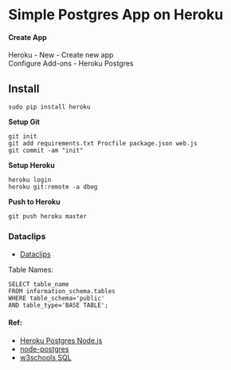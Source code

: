 # Simple Postgres App on Heroku

#### Create App

Heroku  - New - Create new app  
Configure Add-ons - Heroku Postgres

## Install

    sudo pip install heroku

**Setup Git**

    git init
    git add requirements.txt Procfile package.json web.js
    git commit -am "init"  
    
**Setup Heroku**

    heroku login
    heroku git:remote -a dbeg

**Push to Heroku**

    git push heroku master


### Dataclips

*   [Dataclips](https://dataclips.heroku.com/clips)

Table Names:

    SELECT table_name
    FROM information_schema.tables
    WHERE table_schema='public'
    AND table_type='BASE TABLE';

#### Ref:
* [Heroku Postgres Node.js](https://devcenter.heroku.com/articles/heroku-postgresql#connecting-in-node-js)
* [node-postgres](https://node-postgres.com/features/queries)
* [w3schools SQL](https://www.w3schools.com/sql)